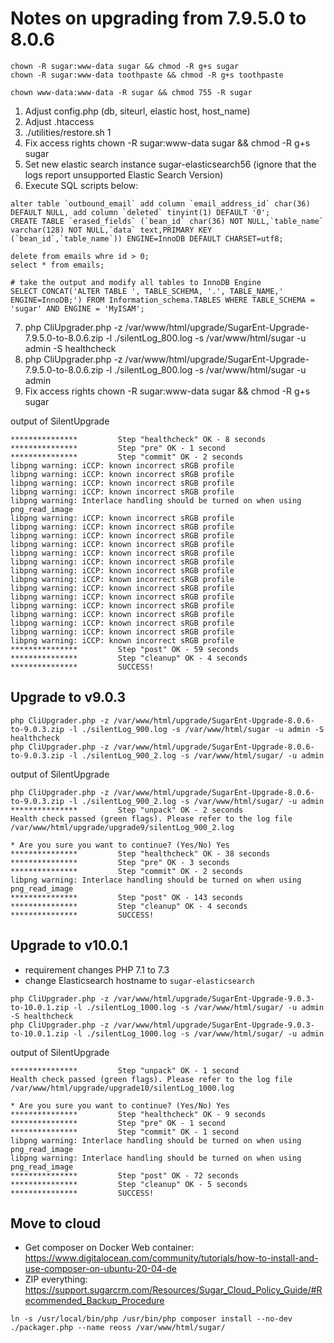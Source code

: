 # Notes on upgrading from 7.9.5.0 to 8.0.6

```
chown -R sugar:www-data sugar && chmod -R g+s sugar
chown -R sugar:www-data toothpaste && chmod -R g+s toothpaste

chown www-data:www-data -R sugar && chmod 755 -R sugar
```

1. Adjust config.php (db, siteurl, elastic host, host_name)
2. Adjust .htaccess
3. ./utilities/restore.sh 1
4. Fix access rights chown -R sugar:www-data sugar && chmod -R g+s sugar
5. Set new elastic search instance sugar-elasticsearch56 (ignore that the logs report unsupported Elastic Search Version)
6. Execute SQL scripts below:

```
alter table `outbound_email` add column `email_address_id` char(36) DEFAULT NULL, add column `deleted` tinyint(1) DEFAULT '0';
CREATE TABLE `erased_fields` (`bean_id` char(36) NOT NULL,`table_name` varchar(128) NOT NULL,`data` text,PRIMARY KEY (`bean_id`,`table_name`)) ENGINE=InnoDB DEFAULT CHARSET=utf8;

delete from emails whre id > 0;
select * from emails;

# take the output and modify all tables to InnoDB Engine
SELECT CONCAT('ALTER TABLE ', TABLE_SCHEMA, '.', TABLE_NAME,' ENGINE=InnoDB;') FROM Information_schema.TABLES WHERE TABLE_SCHEMA = 'sugar' AND ENGINE = 'MyISAM'; 
```

7. php CliUpgrader.php -z /var/www/html/upgrade/SugarEnt-Upgrade-7.9.5.0-to-8.0.6.zip -l ./silentLog_800.log -s /var/www/html/sugar -u admin -S healthcheck
8. php CliUpgrader.php -z /var/www/html/upgrade/SugarEnt-Upgrade-7.9.5.0-to-8.0.6.zip -l ./silentLog_800.log -s /var/www/html/sugar -u admin
9. Fix access rights chown -R sugar:www-data sugar && chmod -R g+s sugar



output of SilentUpgrade
```
***************         Step "healthcheck" OK - 8 seconds
***************         Step "pre" OK - 1 second
***************         Step "commit" OK - 2 seconds
libpng warning: iCCP: known incorrect sRGB profile
libpng warning: iCCP: known incorrect sRGB profile
libpng warning: iCCP: known incorrect sRGB profile
libpng warning: iCCP: known incorrect sRGB profile
libpng warning: Interlace handling should be turned on when using png_read_image
libpng warning: iCCP: known incorrect sRGB profile
libpng warning: iCCP: known incorrect sRGB profile
libpng warning: iCCP: known incorrect sRGB profile
libpng warning: iCCP: known incorrect sRGB profile
libpng warning: iCCP: known incorrect sRGB profile
libpng warning: iCCP: known incorrect sRGB profile
libpng warning: iCCP: known incorrect sRGB profile
libpng warning: iCCP: known incorrect sRGB profile
libpng warning: iCCP: known incorrect sRGB profile
libpng warning: iCCP: known incorrect sRGB profile
libpng warning: iCCP: known incorrect sRGB profile
libpng warning: iCCP: known incorrect sRGB profile
libpng warning: iCCP: known incorrect sRGB profile
libpng warning: iCCP: known incorrect sRGB profile
libpng warning: iCCP: known incorrect sRGB profile
***************         Step "post" OK - 59 seconds
***************         Step "cleanup" OK - 4 seconds
***************         SUCCESS!
```


## Upgrade to v9.0.3

```
php CliUpgrader.php -z /var/www/html/upgrade/SugarEnt-Upgrade-8.0.6-to-9.0.3.zip -l ./silentLog_900.log -s /var/www/html/sugar -u admin -S healthcheck
php CliUpgrader.php -z /var/www/html/upgrade/SugarEnt-Upgrade-8.0.6-to-9.0.3.zip -l ./silentLog_900_2.log -s /var/www/html/sugar/ -u admin  
``` 

output of SilentUpgrade
```
php CliUpgrader.php -z /var/www/html/upgrade/SugarEnt-Upgrade-8.0.6-to-9.0.3.zip -l ./silentLog_900_2.log -s /var/www/html/sugar/ -u admin                
***************         Step "unpack" OK - 2 seconds
Health check passed (green flags). Please refer to the log file /var/www/html/upgrade/upgrade9/silentLog_900_2.log

* Are you sure you want to continue? (Yes/No) Yes
***************         Step "healthcheck" OK - 38 seconds
***************         Step "pre" OK - 3 seconds
***************         Step "commit" OK - 2 seconds
libpng warning: Interlace handling should be turned on when using png_read_image
***************         Step "post" OK - 143 seconds
***************         Step "cleanup" OK - 4 seconds
***************         SUCCESS!
```

## Upgrade to v10.0.1

* requirement changes PHP 7.1 to 7.3
* change Elasticsearch hostname to `sugar-elasticsearch`

```
php CliUpgrader.php -z /var/www/html/upgrade/SugarEnt-Upgrade-9.0.3-to-10.0.1.zip -l ./silentLog_1000.log -s /var/www/html/sugar/ -u admin -S healthcheck
php CliUpgrader.php -z /var/www/html/upgrade/SugarEnt-Upgrade-9.0.3-to-10.0.1.zip -l ./silentLog_1000.log -s /var/www/html/sugar/ -u admin

```

output of SilentUpgrade
```
***************         Step "unpack" OK - 1 second
Health check passed (green flags). Please refer to the log file /var/www/html/upgrade/upgrade10/silentLog_1000.log

* Are you sure you want to continue? (Yes/No) Yes
***************         Step "healthcheck" OK - 9 seconds
***************         Step "pre" OK - 1 second
***************         Step "commit" OK - 1 second
libpng warning: Interlace handling should be turned on when using png_read_image
libpng warning: Interlace handling should be turned on when using png_read_image
***************         Step "post" OK - 72 seconds
***************         Step "cleanup" OK - 5 seconds
***************         SUCCESS!

```


## Move to cloud

* Get composer on Docker Web container: https://www.digitalocean.com/community/tutorials/how-to-install-and-use-composer-on-ubuntu-20-04-de
* ZIP everything: https://support.sugarcrm.com/Resources/Sugar_Cloud_Policy_Guide/#Recommended_Backup_Procedure

``
ln -s /usr/local/bin/php /usr/bin/php
composer install --no-dev
./packager.php --name reoss /var/www/html/sugar/
``